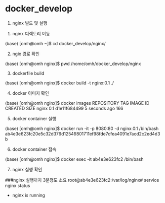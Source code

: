 # docker_develop
1. nginx 빌드 및 실행

1) nginx 디렉토리 이동

(base) [omh@omh ~]$ cd docker_develop/nginx/

2) ngix 경로 확인

(base) [omh@omh nginx]$ pwd
/home/omh/docker_develop/nginx

3) dockerfile build

(base) [omh@omh nginx]$ docker build -t nginx:0.1 ./

4) docker 이미지 확인

(base) [omh@omh nginx]$ docker images
REPOSITORY                 TAG                 IMAGE ID            CREATED             SIZE
nginx                      0.1                 d1e11f684499        5 seconds ago       166

5) docker container 실행

(base) [omh@omh nginx]$ docker run -it -p 8080:80 -d nginx:0.1 /bin/bash
ab4e3e623fc20e5c32d376d12549801711ef98fde7cfea4091e7acd2c2ed4d3b

6) docker container 접속

(base) [omh@omh nginx]$ docker exec -it ab4e3e623fc2 /bin/bash

7) nginx 실행 확인

###nginx 실행까지 3분정도 소요
root@ab4e3e623fc2:/var/log/nginx# service nginx status
 * nginx is running

